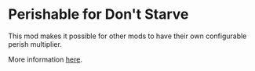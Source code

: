 # Perishable for Don't Starve

This mod makes it possible for other mods to have their own configurable perish multiplier.

More information [here](https://sites.google.com/view/cr4shmaster/perishable-ds-dst).
